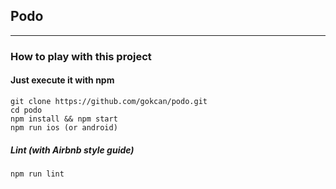 ## Podo
---
### How to play with this project

#### Just execute it with npm 

```
git clone https://github.com/gokcan/podo.git
cd podo
npm install && npm start
npm run ios (or android)
```

##### Lint (with Airbnb style guide)
```
npm run lint
